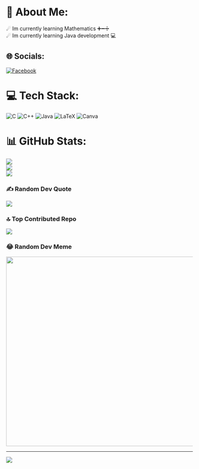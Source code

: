 # 💫 About Me:
☄ Im currently learning Mathematics ➕➖➗<br>☄ Im currently learning Java development 💻


## 🌐 Socials:
[![Facebook](https://img.shields.io/badge/Facebook-%231877F2.svg?logo=Facebook&logoColor=white)](https://facebook.com/https://www.facebook.com/krismp72/) 

# 💻 Tech Stack:
![C](https://img.shields.io/badge/c-%2300599C.svg?style=for-the-badge&logo=c&logoColor=white) ![C++](https://img.shields.io/badge/c++-%2300599C.svg?style=for-the-badge&logo=c%2B%2B&logoColor=white) ![Java](https://img.shields.io/badge/java-%23ED8B00.svg?style=for-the-badge&logo=java&logoColor=white) ![LaTeX](https://img.shields.io/badge/latex-%23008080.svg?style=for-the-badge&logo=latex&logoColor=white) ![Canva](https://img.shields.io/badge/Canva-%2300C4CC.svg?style=for-the-badge&logo=Canva&logoColor=white)
# 📊 GitHub Stats:
![](https://github-readme-stats.vercel.app/api?username=Kristoffer-Van-Steemberghe&theme=radical&hide_border=false&include_all_commits=false&count_private=false)<br/>
![](https://github-readme-streak-stats.herokuapp.com/?user=Kristoffer-Van-Steemberghe&theme=radical&hide_border=false)<br/>
![](https://github-readme-stats.vercel.app/api/top-langs/?username=Kristoffer-Van-Steemberghe&theme=radical&hide_border=false&include_all_commits=false&count_private=false&layout=compact)

### ✍️ Random Dev Quote
![](https://quotes-github-readme.vercel.app/api?type=horizontal&theme=radical)

### 🔝 Top Contributed Repo
![](https://github-contributor-stats.vercel.app/api?username=Kristoffer-Van-Steemberghe&limit=5&theme=dark&combine_all_yearly_contributions=true)

### 😂 Random Dev Meme
<img src="https://rm.up.railway.app/" width="512px"/>

---
[![](https://visitcount.itsvg.in/api?id=Kristoffer-Van-Steemberghe&icon=0&color=0)](https://visitcount.itsvg.in)

<!-- Proudly created with GPRM ( https://gprm.itsvg.in ) -->
